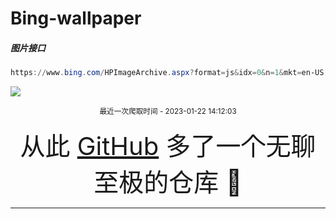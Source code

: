 # Bing-wallpaper

##### 图片接口

```powershell
https://www.bing.com/HPImageArchive.aspx?format=js&idx=0&n=1&mkt=en-US
```

 ![](https://s.cn.bing.net/th?id=OHR.HuggingKanga_EN-US2086666028_1920x1080.jpg)

<p align='center' >
    <small>
        最近一次爬取时间 - 2023-01-22 14:12:03
    </small>
    <br>
    <br>
    <font size=7>
        <small>
            从此 <a href='https://github.com/'>GitHub</a> 多了一个无聊至极的仓库  🍳
        </small>
    </font>
</p>
<hr>
